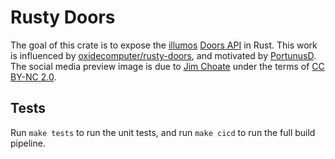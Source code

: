 # Rusty Doors

The goal of this crate is to expose the [illumos][1] [Doors API][2] in
Rust. This work is influenced by [oxidecomputer/rusty-doors][3], and
motivated by [PortunusD][4]. The social media preview image is due to
[Jim Choate](https://www.flickr.com/photos/jimchoate/50854146398) under
the terms of [CC BY-NC
2.0](https://creativecommons.org/licenses/by-nc/2.0/).

## Tests
Run `make tests` to run the unit tests, and run `make cicd` to run the
full build pipeline.

[1]: https://illumos.org/
[2]: https://github.com/robertdfrench/revolving-door
[3]: https://github.com/oxidecomputer/rusty-doors
[4]: https://github.com/robertdfrench/portunusd
